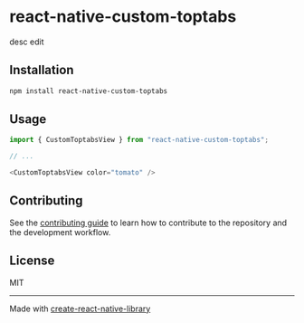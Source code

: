 # react-native-custom-toptabs

desc edit

## Installation

```sh
npm install react-native-custom-toptabs
```

## Usage

```js
import { CustomToptabsView } from "react-native-custom-toptabs";

// ...

<CustomToptabsView color="tomato" />
```

## Contributing

See the [contributing guide](CONTRIBUTING.md) to learn how to contribute to the repository and the development workflow.

## License

MIT

---

Made with [create-react-native-library](https://github.com/callstack/react-native-builder-bob)
